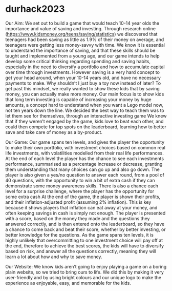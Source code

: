 # durhack2023

Our Aim:
We set out to build a game that would teach 10-14 year olds the importance and value of saving and investing.
Through research online (https://www.kidsmoney.org/teens/saving/statistics) we discovered that teenagers had been saving as little as 1.9% of their money on average, and teenagers were getting less money-savvy with time.
We know it is essential to understand the importance of saving, and that these skills should be taught and implemented from a young age, and our game intends to help develop some critical thinking regarding spending and saving habits, especially in the need to diversify a portfolio and how to accumulate capital over time through investments.
However saving is a very hard concept to get your head around, when your 10-14 years old, and have no necessary payments to make. Why shouldn’t I just buy a toy now instead of later? To get past this mindset, we really wanted to show these kids that by saving money, you can actually make more money.
Our main focus is to show kids that long term investing is capable of increasing your money by huge amounts, a concept hard to understand when you want a Lego model now, not ten years down the line. We decided the best way to teach them was to let them see for themselves, through an interactive investing game
We knew that if they weren’t engaged by the game, kids love to beat each other, and could then compete for top spots on the leaderboard, learning how to better save and take care of money as a by-product.

Our Game:
Our game spans ten levels, and gives the player the opportunity to make their own portfolio, with investment choices based on common real life investments, with volatilities modelled from their real life performances.
At the end of each level the player has the chance to see each investments performance, summarised as a percentage increase or decrease, granting them understanding that many choices can go up and also go down.
The player is also given a yes/no question to answer each round, from a pool of 40 questions, with the opportunity to win a bit of extra cash if they can demonstrate some money awareness skills.
There is also a chance each level for a surprise challenge, where the player has the opportunity for some extra cash
At the end of the game, the player is shown their profits, and their inflation-adjusted profit (assuming 2% inflation). This is key because it shows players that inflation can eat away at your money, and often keeping savings in cash is simply not enough.
The player is presented with a score, based on the money they made and the questions they answered correctly, and is then entered onto the leaderboard, so they have a chance to come back and beat their score, whether by better investing, or better knowledge for the questions.
As the game spans ten levels, it is highly unlikely that overcommitting to one investment choice will pay off at the end, therefore to achieve the best scores, the kids will have to diversify based on risk, and answer all the questions correctly, meaning they will learn a lot about how and why to save money.

Our Website:
We know kids aren’t going to enjoy playing a game on a boring plain website, so we tried to bring ours to life. We did this by making it very user-friendly and by using bright colours and our unique logo to make the experience as enjoyable, easy, and memorable for the kids.
